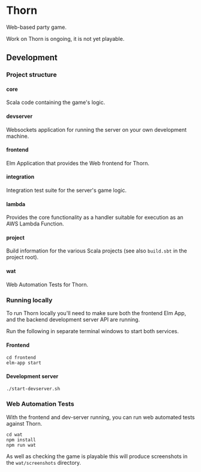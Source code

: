 Thorn
=====

Web-based party game.

Work on Thorn is ongoing, it is not yet playable.

## Development

### Project structure

#### core

Scala code containing the game's logic.

#### devserver

Websockets application for running the server on your own development
machine.

#### frontend

Elm Application that provides the Web frontend for Thorn.

#### integration

Integration test suite for the server's game logic.

#### lambda

Provides the core functionality as a handler suitable for execution as
an AWS Lambda Function.

#### project

Build information for the various Scala projects (see also `build.sbt`
in the project root).

#### wat

Web Automation Tests for Thorn.

### Running locally

To run Thorn locally you'll need to make sure both the frontend Elm
App, and the backend development server API are running.

Run the following in separate terminal windows to start both services.

#### Frontend

    cd frontend
    elm-app start

#### Development server

    ./start-devserver.sh

### Web Automation Tests

With the frontend and dev-server running, you can run web automated
tests against Thorn.

    cd wat
    npm install
    npm run wat

As well as checking the game is playable this will produce screenshots
in the `wat/screenshots` directory.
